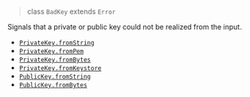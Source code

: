 > class `BadKey` extends `Error`

Signals that a private or public key could not be realized from the input.

 - [`PrivateKey.fromString`](reference/cryptography/PrivateKey.md#fromstring-text-string-privatekey)
 - [`PrivateKey.fromPem`](reference/cryptography/PrivateKey.md#frompem-pem-string-privatekey)
 - [`PrivateKey.fromBytes`](reference/cryptography/PrivateKey.md#frombytes-data-bytes-privatekey)
 - [`PrivateKey.fromKeystore`](reference/cryptography/PrivateKey.md#fromkeystore-data-bytes-passphrase-string-privatekey)
 - [`PublicKey.fromString`](reference/cryptography/PublicKey.md#fromstring-text-string-publickey)
 - [`PublicKey.fromBytes`](reference/cryptography/PublicKey.md#frombytes-data-bytes-publickey)

